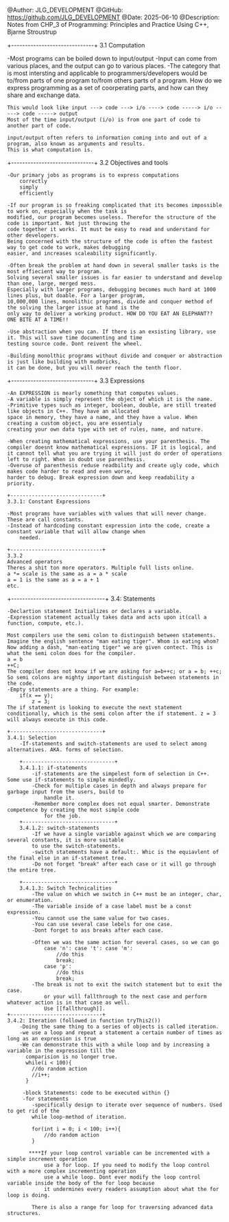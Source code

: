 @Author: JLG_DEVELOPMENT
@GitHub: https://github.com/JLG_DEVELOPMENT
@Date: 2025-06-10
@Description: Notes from CHP_3 of Programming: Principles and Practice Using C++, Bjarne Stroustrup


+------------------------------+
3.1 Computation

-Most programs can be boiled down to input/output
-Input can come from various places, and the output can go to various places.
-The category that is most intersting and applicable to programmers/developers would be to/from parts of one program
    to/from others parts of a program. How do we express programming as a set of coorperating parts, and how can 
    they share and exchange data.

    This would look like input ---> code ---> i/o ----> code -----> i/o -----> code -----> output
    Most of the time input/output (i/o) is from one part of code to another part of code.

    input/output often refers to information coming into and out of a program, also known as arguments and results.
    This is what computation is.

+------------------------------+
3.2 Objectives and tools

    -Our primary jobs as programs is to express computations
        correctly
        simply
        efficiently

    -If our program is so freaking complicated that its becomes impossible to work on, especially when the task is
    modified, our program becomes useless. Therefor the structure of the code is important. Not just throwing the
    code together it works. It must be easy to read and understand for other developers. 
    Being concerned with the structure of the code is often the fastest way to get code to work, makes debugging
    easier, and increases scaleability significantly.

    -Often break the problem at hand down in several smaller tasks is the most effiecient way to program. 
    Solving several smaller issues is far easier to understand and develop than one, large, merged mess.
    Especially with larger programs, debugging becomes much hard at 1000 lines plus, but doable. For a larger program,
    10,000,000 lines, monolithic programs, divide and conquer method of the solving the larger issue at hand is the
    only way to deliver a working product. HOW DO YOU EAT AN ELEPHANT?? ONE BITE AT A TIME!!

    -Use abstraction when you can. If there is an exsisting library, use it. This will save time documenting and time
    testing source code. Dont reivent the wheel.

    -Building monolthic programs without divide and conquer or abstraction is just like building with mudbricks,
    it can be done, but you will never reach the tenth floor.


+------------------------------+
3.3 Expressions

    -An EXPRESSION is mearly something that computes values.  
    -A variable is simply represent the object of which it is the name. 
    -Primitive types such as integer, boolean, double, are still treated like objects in C++. They have an allocated
    space in memory, they have a name, and they have a value. When creating a custom object, you are essentialy 
    creating your own data type with set of rules, name, and nature.

    -When creating mathematical expressions, use your parenthesis. The compiler doesnt know mathematical expressions. IF it is logical, and it cannot tell what you are trying it will just do order of operations left to right. When in doubt use parenthesis. 
    -Overuse of parenthesis reduse readbility and create ugly code, which makes code harder to read and even worse,
    harder to debug. Break expression down and keep readability a priority.

    +------------------------------+
    3.3.1: Constant Expressions

    -Most programs have variables with values that will never change. These are call constants.
    -Instead of hardcoding constant expression into the code, create a constant variable that will allow change when
        needed.
    
    +------------------------------+
    3.3.2
    Advanced operators
    Theres a shit ton more operators. Multiple full lists online.
    a *= scale is the same as a = a * scale
    a = 1 is the same as a = a + 1
    etc.

+----------------------------------+
3.4: Statements

    -Declartion statement Initializes or declares a variable.
    -Expression statement actually takes data and acts upon it(call a function, compute, etc.).

    Most compilers use the semi colon to distinguish between statements. 
    Imagine the english sentence "man eating tiger". Whom is eating whom?
    Now adding a dash, "man-eating tiger" we are given contect. This is what the semi colon does for the compiler.
    a = b
    ++C; 
    The compiler does not know if we are asking for a=b++c; or a = b; ++c; So semi colons are mighty important distinguish between statements in the code.
    -Empty statements are a thing. For example:
        if(x == y);
            z = 3;
    The if statement is looking to execute the next statement conditionally, which is the semi colon after the if statement. z = 3 will always execute in this code. 

    +------------------------------+
    3.4.1: Selection
        -If-statements and switch-statements are used to select among alternatives. AKA. forms of selection.

        +------------------------------+
        3.4.1.1: if-statements
            -if-statements are the simpelest form of selection in C++. Some use if-statements to simple mindedly.
            -Check for multiple cases in depth and always prepare for garbage input from the users, build to 
                handle it. 
            -Remember more complex does not equal smarter. Demonstrate competence by creating the most simple code
                for the job.
        +------------------------------+
        3.4.1.2: switch-statements
            -If we have a single variable against which we are comparing several constants, it is more suitable
            to use the switch-statements.
            -switch statements have a default:. Whic is the equiavlent of the final else in an if-statement tree.
            -Do not forget "break" after each case or it will go through the entire tree.

        +------------------------------+
        3.4.1.3: Switch Technicalities
            -The value on which we switch in C++ must be an integer, char, or enumeration. 
            -The variable inside of a case label must be a const expression.
            -You cannot use the same value for two cases.
            -You can use several case lebels for one case.
            -Dont forget to ass breaks after each case.

            -Often we was the same action for several cases, so we can go
                case 'n': case 't': case 'm':
                    //do this
                    break;
                case 'p': 
                    //do this
                    break;
            -The break is not to exit the switch statement but to exit the case. 
                or your will fallthrough to the next case and perform whatever action is in that case as well.
                Use [[fallthrough]]. 
    +------------------------------+
    3.4.2: Iteration (followed in function tryThis2())
        -Doing the same thing to a series of objects is called iteration.
        -we use a loop and repeat a statement a certain number of times as long as an expression is true
        -We can demonstrate this with a while loop and by increasing a variable in the expression till the 
          comparision is no longer true.
          while(i < 100){
            //do random action
            //i++;
          }

         -block Statements: code to be executed within {}
         -for statements
            -specifically design to iterate over sequence of numbers. Used to get rid of the
            while loop-method of iteration.

            for(int i = 0; i < 100; i++){
                //do random action
            }

           ****If your loop control variable can be incremented with a simple increment operation
                use a for loop. If you need to modify the loop control with a more complex incrementing operation
                use a while loop. Dont ever modify the loop control variable inside the body of the for loop because
                it undermines every readers assumption about what the for loop is doing.

            There is also a range for loop for traversing advanced data structures. 

